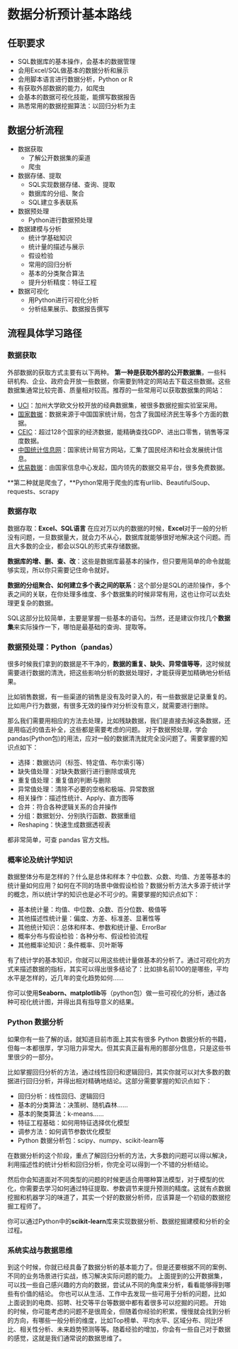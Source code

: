 # 数据分析预计基本路线

## 任职要求
- SQL数据库的基本操作，会基本的数据管理
- 会用Excel/SQL做基本的数据分析和展示
- 会用脚本语言进行数据分析，Python or R
- 有获取外部数据的能力，如爬虫
- 会基本的数据可视化技能，能撰写数据报告
- 熟悉常用的数据挖掘算法：以回归分析为主

## 数据分析流程

* 数据获取
	* 了解公开数据集的渠道
	* 爬虫
* 数据存储、提取
	* SQL实现数据存储、查询、提取
	* 数据库的分组、聚合
	* SQL建立多表联系
* 数据预处理
	* Python进行数据预处理
* 数据建模与分析
	* 统计学基础知识
	* 统计量的描述与展示
	* 假设检验
	* 常用的回归分析
	* 基本的分类聚合算法
	* 提升分析精度：特征工程
* 数据可视化
	* 用Python进行可视化分析
	* 分析结果展示、数据报告撰写

## 流程具体学习路径
### 数据获取
外部数据的获取方式主要有以下两种。
**第一种是获取外部的公开数据集**，一些科研机构、企业、政府会开放一些数据，你需要到特定的网站去下载这些数据。这些数据集通常比较完善、质量相对较高。推荐的一些常用可以获取数据集的网站：
- [UCI](http://archive.ics.uci.edu/ml/datasets.html)：加州大学欧文分校开放的经典数据集，被很多数据挖掘实验室采用。
- [国家数据](http://data.stats.gov.cn/)：数据来源于中国国家统计局，包含了我国经济民生等多个方面的数据。
- [CEIC](http://www.ceicdata.com/zh-hans)：超过128个国家的经济数据，能精确查找GDP、进出口零售，销售等深度数据。
- [中国统计信息网](http://www.tjcn.org/)：国家统计局官方网站，汇集了国民经济和社会发展统计信息。
- [优易数据](http://www.youedata.com/)：由国家信息中心发起，国内领先的数据交易平台，很多免费数据。

**第二种就是爬虫了，**Python常用于爬虫的库有urllib、BeautifulSoup、requests、scrapy

### 数据存取
数据存取：**Excel、SQL语言**
在应对万以内的数据的时候，**Excel**对于一般的分析没有问题，一旦数据量大，就会力不从心，数据库就能够很好地解决这个问题。而且大多数的企业，都会以SQL的形式来存储数据。

**数据库的增、删、查、改**：这些是数据库最基本的操作，但只要用简单的命令就能够实现，所以你只需要记住命令就好。

**数据的分组聚合、如何建立多个表之间的联系**：这个部分是SQL的进阶操作，多个表之间的关联，在你处理多维度、多个数据集的时候非常有用，这也让你可以去处理更复杂的数据。
	
SQL这部分比较简单，主要是掌握一些基本的语句。当然，还是建议你找几个**数据集**来实际操作一下，哪怕是最基础的查询、提取等。

### 数据预处理：Python（pandas）
很多时候我们拿到的数据是不干净的，**数据的重复、缺失、异常值等等**，这时候就需要进行数据的清洗，把这些影响分析的数据处理好，才能获得更加精确地分析结果。

比如销售数据，有一些渠道的销售是没有及时录入的，有一些数据是记录重复的。比如用户行为数据，有很多无效的操作对分析没有意义，就需要进行删除。

那么我们需要用相应的方法去处理，比如残缺数据，我们是直接去掉这条数据，还是用临近的值去补全，这些都是需要考虑的问题。
对于数据预处理，学会pandas(Python包)的用法，应对一般的数据清洗就完全没问题了。需要掌握的知识点如下：

- 选择：数据访问（标签、特定值、布尔索引等）
- 缺失值处理：对缺失数据行进行删除或填充
- 重复值处理：重复值的判断与删除
- 异常值处理：清除不必要的空格和极端、异常数据
- 相关操作：描述性统计、Apply、直方图等
- 合并：符合各种逻辑关系的合并操作
- 分组：数据划分、分别执行函数、数据重组
- Reshaping：快速生成数据透视表

都非常简单，可查 pandas 官方文档。

### 概率论及统计学知识
数据整体分布是怎样的？什么是总体和样本？中位数、众数、均值、方差等基本的统计量如何应用？如何在不同的场景中做假设检验？数据分析方法大多源于统计学的概念，所以统计学的知识也是必不可少的。需要掌握的知识点如下：

- 基本统计量：均值、中位数、众数、百分位数、极值等
- 其他描述性统计量：偏度、方差、标准差、显著性等
- 其他统计知识：总体和样本、参数和统计量、ErrorBar
- 概率分布与假设检验：各种分布、假设检验流程
- 其他概率论知识：条件概率、贝叶斯等


有了统计学的基本知识，你就可以用这些统计量做基本的分析了。通过可视化的方式来描述数据的指标，其实可以得出很多结论了：比如排名前100的是哪些，平均水平是怎样的，近几年的变化趋势如何……

你可以使用**Seaborn、matplotlib**等（python包）做一些可视化的分析，通过各种可视化统计图，并得出具有指导意义的结果。

### Python 数据分析
如果你有一些了解的话，就知道目前市面上其实有很多 Python 数据分析的书籍，但每一本都很厚，学习阻力非常大。但其实真正最有用的那部分信息，只是这些书里很少的一部分。

比如掌握回归分析的方法，通过线性回归和逻辑回归，其实你就可以对大多数的数据进行回归分析，并得出相对精确地结论。这部分需要掌握的知识点如下：

- 回归分析：线性回归、逻辑回归
- 基本的分类算法：决策树、随机森林……
- 基本的聚类算法：k-means……
- 特征工程基础：如何用特征选择优化模型
- 调参方法：如何调节参数优化模型
- Python 数据分析包：scipy、numpy、scikit-learn等


在数据分析的这个阶段，重点了解回归分析的方法，大多数的问题可以得以解决，利用描述性的统计分析和回归分析，你完全可以得到一个不错的分析结论。

然后你会知道面对不同类型的问题的时候更适合用哪种算法模型，对于模型的优化，你需要去学习如何通过特征提取、参数调节来提升预测的精度。这就有点数据挖掘和机器学习的味道了，其实一个好的数据分析师，应该算是一个初级的数据挖掘工程师了。

你可以通过Python中的**scikit-learn**库来实现数据分析、数据挖掘建模和分析的全过程。

### 系统实战与数据思维
到这个时候，你就已经具备了数据分析的基本能力了。但是还要根据不同的案例、不同的业务场景进行实战，练习解决实际问题的能力。
上面提到的公开数据集，可以找一些自己感兴趣的方向的数据，尝试从不同的角度来分析，看看能够得到哪些有价值的结论。
你也可以从生活、工作中去发现一些可用于分析的问题，比如上面说到的电商、招聘、社交等平台等数据中都有着很多可以挖掘的问题。
开始的时候，你可能考虑的问题不是很周全，但随着你经验的积累，慢慢就会找到分析的方向，有哪些一般分析的维度，比如Top榜单、平均水平、区域分布、同比环比、相关性分析、未来趋势预测等等。随着经验的增加，你会有一些自己对于数据的感觉，这就是我们通常说的数据思维了。

